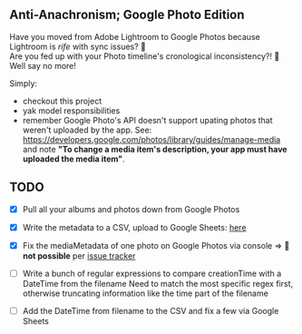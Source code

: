 ## Anti-Anachronism; Google Photo Edition

Have you moved from Adobe Lightroom to Google Photos because Lightroom is *rife* with sync issues? 🙋  
Are you fed up with your Photo timeline's cronological inconsistency?! 🙋  
Well say no more!

Simply:
* checkout this project
* yak model responsibilities
* remember Google Photo's API doesn't support upating photos that weren't uploaded by the app.
    See: <https://developers.google.com/photos/library/guides/manage-media> and note **"To change a media item's description, your app must have uploaded the media item"**.

## TODO
- [x] Pull all your albums and photos down from Google Photos
- [x] Write the metadata to a CSV, upload to Google Sheets: [here](https://docs.google.com/spreadsheets/d/1KJ3bmt1csh_zfdnxMHveVQKlVgu0Ww78XuhaeFWAg0I/edit#gid=1936910659)
- [x] Fix the mediaMetadata of one photo on Google Photos via console => **🤦 not possible** per [issue tracker](https://issuetracker.google.com/issues?q=status:open%20componentid:385336%20edit)
- [ ] Write a bunch of regular expressions to compare creationTime with a DateTime from the filename
      Need to match the most specific regex first, otherwise truncating information like the time part of the filename
- [ ] Add the DateTime from filename to the CSV and fix a few via Google Sheets

